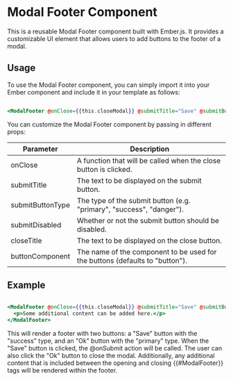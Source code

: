 # Modal Footer Component

This is a reusable Modal Footer component built with Ember.js. It provides a customizable UI element that allows users to add buttons to the footer of a modal.

## Usage

To use the Modal Footer component, you can simply import it into your Ember component and include it in your template as follows:

```hbs

<ModalFooter @onClose={{this.closeModal}} @submitTitle="Save" @submitButtonType="success" />

```

You can customize the Modal Footer component by passing in different props:

| Parameter        | Description                                                                  |
|------------------|------------------------------------------------------------------------------|
| onClose          | A function that will be called when the close button is clicked.             |
| submitTitle      | The text to be displayed on the submit button.                               |
| submitButtonType | The type of the submit button (e.g. "primary", "success", "danger").         |
| submitDisabled   | Whether or not the submit button should be disabled.                         |
| closeTitle       | The text to be displayed on the close button.                                |
| buttonComponent  | The name of the component to be used for the buttons (defaults to "button"). |

## Example

```hbs

<ModalFooter @onClose={{this.closeModal}} @submitTitle="Save" @submitButtonType="success">
  <p>Some additional content can be added here.</p>
</ModalFooter>


```

This will render a footer with two buttons: a "Save" button with the "success" type, and an "Ok" button with the "primary" type. When the "Save" button is clicked, the @onSubmit action will be called. The user can also click the "Ok" button to close the modal. Additionally, any additional content that is included between the opening and closing {{#ModalFooter}} tags will be rendered within the footer.







